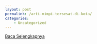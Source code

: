 ```yaml
---
layout: post
permalink: /arti-mimpi-tersesat-di-kota/
categories:
    - Uncategorized
---
```


[Baca Selengkapnya](/05)